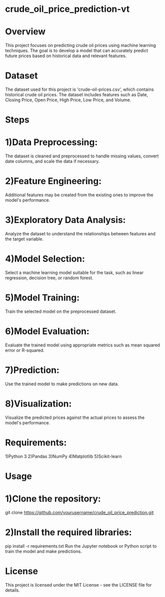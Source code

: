 # crude_oil_price_prediction-vt
# Overview
This project focuses on predicting crude oil prices using machine learning techniques. The goal is to develop a model that can accurately predict future prices based on historical data and relevant features.

# Dataset
The dataset used for this project is 'crude-oil-prices.csv', which contains historical crude oil prices. The dataset includes features such as Date, Closing Price, Open Price, High Price, Low Price, and Volume.

# Steps

# 1)Data Preprocessing: 
The dataset is cleaned and preprocessed to handle missing values, convert date columns, and scale the data if necessary.
# 2)Feature Engineering: 
Additional features may be created from the existing ones to improve the model's performance.
# 3)Exploratory Data Analysis: 
Analyze the dataset to understand the relationships between features and the target variable.
# 4)Model Selection: 
Select a machine learning model suitable for the task, such as linear regression, decision tree, or random forest.
# 5)Model Training: 
Train the selected model on the preprocessed dataset.
# 6)Model Evaluation: 
Evaluate the trained model using appropriate metrics such as mean squared error or R-squared.
# 7)Prediction: 
Use the trained model to make predictions on new data.
# 8)Visualization:
Visualize the predicted prices against the actual prices to assess the model's performance.

# Requirements:
1)Python 3
2)Pandas
3)NumPy
4)Matplotlib
5)Scikit-learn

# Usage
# 1)Clone the repository: 
git clone https://github.com/yourusername/crude_oil_price_prediction.git
# 2)Install the required libraries:
pip install -r requirements.txt
Run the Jupyter notebook or Python script to train the model and make predictions.

# License
This project is licensed under the MIT License - see the LICENSE file for details.











